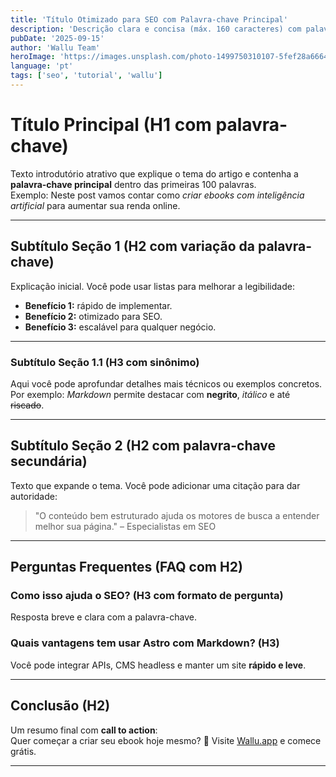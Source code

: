 ```yaml
---
title: 'Título Otimizado para SEO com Palavra-chave Principal'
description: 'Descrição clara e concisa (máx. 160 caracteres) com palavra-chave e chamada para ação.'
pubDate: '2025-09-15'
author: 'Wallu Team'
heroImage: 'https://images.unsplash.com/photo-1499750310107-5fef28a66643?w=800&h=400&fit=crop'
language: 'pt'
tags: ['seo', 'tutorial', 'wallu']
---
```


# Título Principal (H1 com palavra-chave)

Texto introdutório atrativo que explique o tema do artigo e contenha a **palavra-chave principal** dentro das primeiras 100 palavras.  
Exemplo: Neste post vamos contar como *criar ebooks com inteligência artificial* para aumentar sua renda online.

---

## Subtítulo Seção 1 (H2 com variação da palavra-chave)

Explicação inicial. Você pode usar listas para melhorar a legibilidade:

- **Benefício 1:** rápido de implementar.  
- **Benefício 2:** otimizado para SEO.  
- **Benefício 3:** escalável para qualquer negócio.

---

### Subtítulo Seção 1.1 (H3 com sinônimo)

Aqui você pode aprofundar detalhes mais técnicos ou exemplos concretos.  
Por exemplo: *Markdown* permite destacar com **negrito**, *itálico* e até ~~riscado~~.

---

## Subtítulo Seção 2 (H2 com palavra-chave secundária)

Texto que expande o tema. Você pode adicionar uma citação para dar autoridade:

> "O conteúdo bem estruturado ajuda os motores de busca a entender melhor sua página." – Especialistas em SEO

---

## Perguntas Frequentes (FAQ com H2)

### Como isso ajuda o SEO? (H3 com formato de pergunta)

Resposta breve e clara com a palavra-chave.  

### Quais vantagens tem usar Astro com Markdown? (H3)

Você pode integrar APIs, CMS headless e manter um site **rápido e leve**.

---

## Conclusão (H2)

Um resumo final com **call to action**:  
Quer começar a criar seu ebook hoje mesmo? 🚀 Visite [Wallu.app](https://wallu.app) e comece grátis.

---
